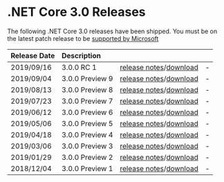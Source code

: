 # .NET Core 3.0 Releases

The following .NET Core 3.0 releases have been shipped. You must be on the latest patch release to be [supported by Microsoft](../../microsoft-support.md)

| Release Date | Description |  |  |
| :-- | :-- | :--: | :-- |
| 2019/09/16 | 3.0.0 RC 1 | [release notes](./preview/3.0.0-rc1.md)/[download](./preview/3.0.0-rc1-download.md) | - |
| 2019/09/04 | 3.0.0 Preview 9 | [release notes](./preview/3.0.0-preview9.md)/[download](./preview/3.0.0-preview9-download.md) | - |
| 2019/08/13 | 3.0.0 Preview 8 | [release notes](./preview/3.0.0-preview8.md)/[download](./preview/3.0.0-preview8-download.md) | - |
| 2019/07/23 | 3.0.0 Preview 7 | [release notes](./preview/3.0.0-preview7.md)/[download](./preview/3.0.0-preview7-download.md) | - |
| 2019/06/12 | 3.0.0 Preview 6 | [release notes](./preview/3.0.0-preview6.md)/[download](./preview/3.0.0-preview6-download.md) | - |
| 2019/05/06 | 3.0.0 Preview 5 | [release notes](./preview/3.0.0-preview5.md)/[download](./preview/3.0.0-preview5-download.md) | - |
| 2019/04/18 | 3.0.0 Preview 4 | [release notes](./preview/3.0.0-preview4.md)/[download](./preview/3.0.0-preview4-download.md) | - |
| 2019/03/06 | 3.0.0 Preview 3 | [release notes](./preview/3.0.0-preview3.md)/[download](./preview/3.0.0-preview3-download.md) | - |
| 2019/01/29 | 3.0.0 Preview 2 | [release notes](./preview/3.0.0-preview2.md)/[download](./preview/3.0.0-preview2-download.md) | - |
| 2018/12/04 | 3.0.0 Preview 1 | [release notes](./preview/3.0.0-preview1.md)/[download](./preview/3.0.0-preview1-download.md) | - |
